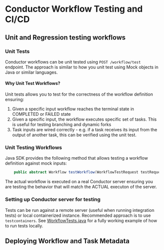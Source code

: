 # Conductor Workflow Testing and CI/CD

## Unit and Regression testing workflows

### Unit Tests
Conductor workflows can be unit tested using `POST /workflow/test` endpoint.
The approach is similar to how you unit test using Mock objects in Java or similar languages.

#### Why Unit Test Workflows?
Unit tests allows you to test for the correctness of the workflow definition ensuring:
1. Given a specific input workflow reaches the terminal state in COMPLETED or FAILED state
2. Given a specific input, the workflow executes specific set of tasks. This is useful for testing branching and dynamic forks
3. Task inputs are wired correctly - e.g. if a task receives its input from the output of another task, this can be verified using the unit test.

### Unit Testing Workflows
Java SDK provides the following method that allows testing a workflow definition against mock inputs:
```java
    public abstract Workflow testWorkflow(WorkflowTestRequest testRequest);
```
The actual workflow is executed on a real Conductor server ensuring you are testing the behavior that will match the ACTUAL executon of the server.

### Setting up Conductor server for testing
Tests can be run against a remote server (useful when running integration tests) or local containerized instance.  Recommended approach is to use `testcontainers`.
See [WorkflowTests.java](src/test/java/io/orkes/conductor/cicd/workflows/WorkflowTests.java#L131) for a fully working example of how to run tests locally. 



## Deploying Workflow and Task Metadata